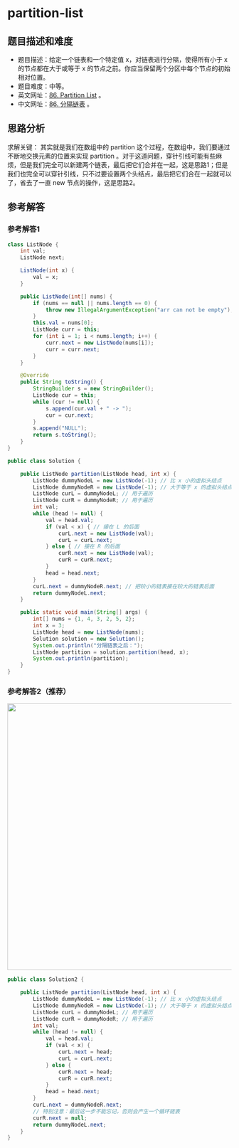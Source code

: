 # partition-list

## 题目描述和难度
+ 题目描述：给定一个链表和一个特定值 x，对链表进行分隔，使得所有小于 x 的节点都在大于或等于 x 的节点之前。你应当保留两个分区中每个节点的初始相对位置。
+ 题目难度：中等。
+ 英文网址：[86. Partition List](https://leetcode.com/problems/partition-list/description/)  。
+ 中文网址：[86. 分隔链表](https://leetcode-cn.com/problems/partition-list/description/)  。
## 思路分析
求解关键：
其实就是我们在数组中的 partition 这个过程，在数组中，我们要通过不断地交换元素的位置来实现 partition 。对于这道问题，穿针引线可能有些麻烦，但是我们完全可以新建两个链表，最后把它们合并在一起，这是思路1；但是我们也完全可以穿针引线，只不过要设置两个头结点，最后把它们合在一起就可以了，省去了一直 new 节点的操作，这是思路2。

## 参考解答
### 参考解答1

```java
class ListNode {
    int val;
    ListNode next;

    ListNode(int x) {
        val = x;
    }

    public ListNode(int[] nums) {
        if (nums == null || nums.length == 0) {
            throw new IllegalArgumentException("arr can not be empty");
        }
        this.val = nums[0];
        ListNode curr = this;
        for (int i = 1; i < nums.length; i++) {
            curr.next = new ListNode(nums[i]);
            curr = curr.next;
        }
    }

    @Override
    public String toString() {
        StringBuilder s = new StringBuilder();
        ListNode cur = this;
        while (cur != null) {
            s.append(cur.val + " -> ");
            cur = cur.next;
        }
        s.append("NULL");
        return s.toString();
    }
}

public class Solution {

    public ListNode partition(ListNode head, int x) {
        ListNode dummyNodeL = new ListNode(-1); // 比 x 小的虚拟头结点
        ListNode dummyNodeR = new ListNode(-1); // 大于等于 x 的虚拟头结点
        ListNode curL = dummyNodeL; // 用于遍历
        ListNode curR = dummyNodeR; // 用于遍历
        int val;
        while (head != null) {
            val = head.val;
            if (val < x) { // 接在 L 的后面
                curL.next = new ListNode(val);
                curL = curL.next;
            } else { // 接在 R 的后面
                curR.next = new ListNode(val);
                curR = curR.next;
            }
            head = head.next;
        }
        curL.next = dummyNodeR.next; // 把较小的链表接在较大的链表后面
        return dummyNodeL.next;
    }

    public static void main(String[] args) {
        int[] nums = {1, 4, 3, 2, 5, 2};
        int x = 3;
        ListNode head = new ListNode(nums);
        Solution solution = new Solution();
        System.out.println("分隔链表之后：");
        ListNode partition = solution.partition(head, x);
        System.out.println(partition);
    }
}
```

### 参考解答2（推荐）

<img src="https://liweiwei1419.github.io/images/leetcode-solution/86-1.jpg" width="600">

```java
public class Solution2 {

    public ListNode partition(ListNode head, int x) {
        ListNode dummyNodeL = new ListNode(-1); // 比 x 小的虚拟头结点
        ListNode dummyNodeR = new ListNode(-1); // 大于等于 x 的虚拟头结点
        ListNode curL = dummyNodeL; // 用于遍历
        ListNode curR = dummyNodeR; // 用于遍历
        int val;
        while (head != null) {
            val = head.val;
            if (val < x) {
                curL.next = head;
                curL = curL.next;
            } else {
                curR.next = head;
                curR = curR.next;
            }
            head = head.next;
        }
        curL.next = dummyNodeR.next;
        // 特别注意：最后这一步不能忘记，否则会产生一个循环链表
        curR.next = null;
        return dummyNodeL.next;
    }
}

```